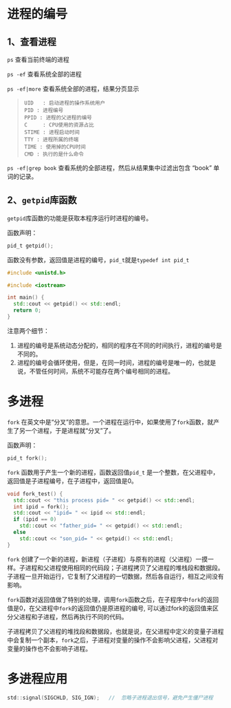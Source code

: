 # 进程的编号

## 1、查看进程

`ps` 查看当前终端的进程

`ps -ef` 查看系统全部的进程

`ps -ef|more` 查看系统全部的进程，结果分页显示

> ```
> UID	: 启动进程的操作系统用户
> PID : 进程编号
> PPID : 进程的父进程的编号
> C  	: CPU使用的资源占比
> STIME : 进程启动时间
> TTY : 进程所属的终端
> TIME : 使用掉的CPU时间
> CMD : 执行的是什么命令
> ```

`ps -ef|grep book` 查看系统的全部进程，然后从结果集中过滤出包含 “book” 单词的记录。



## 2、`getpid`库函数

`getpid`库函数的功能是获取本程序运行时进程的编号。

函数声明：

```C
pid_t getpid();
```

函数没有参数，返回值是进程的编号，`pid_t`就是`typedef int pid_t`

```c++
#include <unistd.h>

#include <iostream>

int main() {
  std::cout << getpid() << std::endl;
  return 0;
}
```



注意两个细节：

1) 进程的编号是系统动态分配的，相同的程序在不同的时间执行，进程的编号是不同的。
2) 进程的编号会循环使用，但是，在同一时间，进程的编号是唯一的，也就是说，不管任何时间，系统不可能存在两个编号相同的进程。

# 多进程

`fork` 在英文中是“分叉”的意思。一个进程在运行中，如果使用了`fork`函数，就产生了另一个进程，于是进程就“分叉”了。

函数声明：

```C
pid_t fork();
```

`fork` 函数用于产生一个新的进程，函数返回值`pid_t` 是一个整数，在父进程中，返回值是子进程编号，在子进程中，返回值是0。

```c++
void fork_test() {
  std::cout << "this process pid= " << getpid() << std::endl;
  int ipid = fork();
  std::cout << "ipid= " << ipid << std::endl;
  if (ipid == 0)
    std::cout << "father_pid= " << getpid() << std::endl;
  else
    std::cout << "son_pid= " << getpid() << std::endl;
}
```

`fork` 创建了一个新的进程，新进程（子进程）与原有的进程（父进程）一摸一样。子进程和父进程使用相同的代码段；子进程拷贝了父进程的堆栈段和数据段。子进程一旦开始运行，它复制了父进程的一切数据，然后各自运行，相互之间没有影响。

`fork`函数对返回值做了特别的处理，调用``fork``函数之后，在子程序中``fork``的返回值是0，在父进程中``fork``的返回值仍是原进程的编号, 可以通过fork的返回值来区分父进程和子进程，然后再执行不同的代码。

子进程拷贝了父进程的堆找段和数据段，也就是说，在父进程中定义的变量子进程中会复制一个副本，``fork``之后，子进程对变量的操作不会影响父进程，父进程对变量的操作也不会影响子进程。

# 多进程应用

```C
std::signal(SIGCHLD, SIG_IGN);   //  忽略子进程退出信号，避免产生僵尸进程
```

